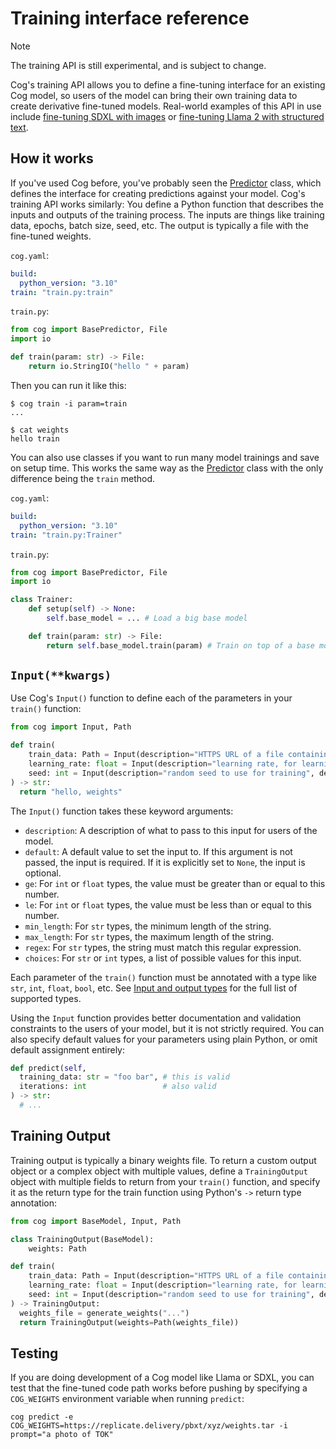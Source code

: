 # Training interface reference

> [!NOTE]  
> The training API is still experimental, and is subject to change.

Cog's training API allows you to define a fine-tuning interface for an existing Cog model, so users of the model can bring their own training data to create derivative fine-tuned models. Real-world examples of this API in use include [fine-tuning SDXL with images](https://replicate.com/blog/fine-tune-sdxl) or [fine-tuning Llama 2 with structured text](https://replicate.com/blog/fine-tune-llama-2).

## How it works

If you've used Cog before, you've probably seen the [Predictor](./python.md) class, which defines the interface for creating predictions against your model. Cog's training API works similarly: You define a Python function that describes the inputs and outputs of the training process. The inputs are things like training data, epochs, batch size, seed, etc. The output is typically a file with the fine-tuned weights.

`cog.yaml`:

```yaml
build:
  python_version: "3.10"
train: "train.py:train"
```

`train.py`:

```python
from cog import BasePredictor, File
import io

def train(param: str) -> File:
    return io.StringIO("hello " + param)
```

Then you can run it like this:

```
$ cog train -i param=train
...

$ cat weights
hello train
```

You can also use classes if you want to run many model trainings and save on setup time. This works the same way as the [Predictor](./python.md) class with the only difference being the `train` method.

`cog.yaml`:

```yaml
build:
  python_version: "3.10"
train: "train.py:Trainer"
```

`train.py`:

```python
from cog import BasePredictor, File
import io

class Trainer:
    def setup(self) -> None:
        self.base_model = ... # Load a big base model

    def train(param: str) -> File:
        return self.base_model.train(param) # Train on top of a base model
```

## `Input(**kwargs)`

Use Cog's `Input()` function to define each of the parameters in your `train()` function:

```py
from cog import Input, Path

def train(
    train_data: Path = Input(description="HTTPS URL of a file containing training data"),
    learning_rate: float = Input(description="learning rate, for learning!", default=1e-4, ge=0),
    seed: int = Input(description="random seed to use for training", default=None)
) -> str:
  return "hello, weights"
```

The `Input()` function takes these keyword arguments:

- `description`: A description of what to pass to this input for users of the model.
- `default`: A default value to set the input to. If this argument is not passed, the input is required. If it is explicitly set to `None`, the input is optional.
- `ge`: For `int` or `float` types, the value must be greater than or equal to this number.
- `le`: For `int` or `float` types, the value must be less than or equal to this number.
- `min_length`: For `str` types, the minimum length of the string.
- `max_length`: For `str` types, the maximum length of the string.
- `regex`: For `str` types, the string must match this regular expression.
- `choices`: For `str` or `int` types, a list of possible values for this input.

Each parameter of the `train()` function must be annotated with a type like `str`, `int`, `float`, `bool`, etc. See [Input and output types](./python.md#input-and-output-types) for the full list of supported types.

Using the `Input` function provides better documentation and validation constraints to the users of your model, but it is not strictly required. You can also specify default values for your parameters using plain Python, or omit default assignment entirely:

```py
def predict(self,
  training_data: str = "foo bar", # this is valid
  iterations: int                 # also valid
) -> str:
  # ...
```

## Training Output

Training output is typically a binary weights file. To return a custom output object or a complex object with multiple values, define a `TrainingOutput` object with multiple fields to return from your `train()` function, and specify it as the return type for the train function using Python's `->` return type annotation:

```python
from cog import BaseModel, Input, Path

class TrainingOutput(BaseModel):
    weights: Path

def train(
    train_data: Path = Input(description="HTTPS URL of a file containing training data"),
    learning_rate: float = Input(description="learning rate, for learning!", default=1e-4, ge=0),
    seed: int = Input(description="random seed to use for training", default=42)
) -> TrainingOutput:
  weights_file = generate_weights("...")
  return TrainingOutput(weights=Path(weights_file))
```

## Testing

If you are doing development of a Cog model like Llama or SDXL, you can test that the fine-tuned code path works before pushing by specifying a `COG_WEIGHTS` environment variable when running `predict`:

```console
cog predict -e COG_WEIGHTS=https://replicate.delivery/pbxt/xyz/weights.tar -i prompt="a photo of TOK"
```
